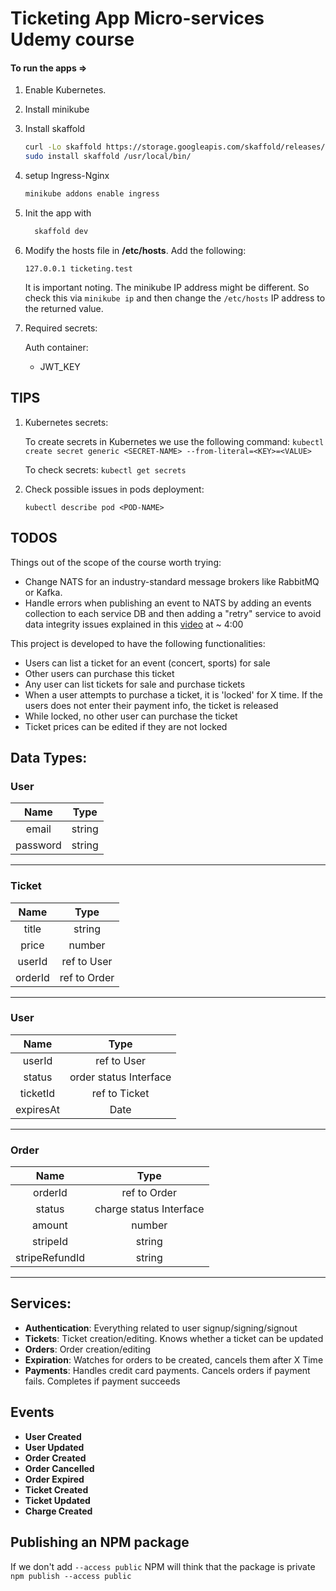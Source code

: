 # Ticketing App Micro-services Udemy course

#### To run the apps =>

1. Enable Kubernetes.

2. Install minikube

3. Install skaffold

   ```bash
   curl -Lo skaffold https://storage.googleapis.com/skaffold/releases/latest/skaffold-linux-amd64 && \
   sudo install skaffold /usr/local/bin/
   ```

4. setup Ingress-Nginx

   ```bash
   minikube addons enable ingress
   ```

  <!--   ```bash
   kubectl delete -A ValidatingWebhookConfiguration ingress-nginx-admission
   kubectl apply -f https://raw.githubusercontent.com/kubernetes/ingress-nginx/controller-v0.35.0/deploy/static/provider/cloud/deploy.yaml
   ```

   or

   ```bash
   kubectl delete -A ValidatingWebhookConfiguration ingress-nginx-admission
   ``` -->

5. Init the app with

   ```bash
     skaffold dev
   ```

6. Modify the hosts file in **/etc/hosts**. Add the following:

   ```
   127.0.0.1 ticketing.test
   ```

   It is important noting. The minikube IP address might be different. So check this via `minikube ip` and then change the `/etc/hosts` IP address to the returned value.

7. Required secrets:

   Auth container:

   - JWT_KEY

## TIPS

1.  Kubernetes secrets:

    To create secrets in Kubernetes we use the following command:
    `kubectl create secret generic <SECRET-NAME> --from-literal=<KEY>=<VALUE>`

    To check secrets:
    `kubectl get secrets`

2. Check possible issues in pods deployment:

   `kubectl describe pod <POD-NAME>`


## TODOS

Things out of the scope of the course worth trying:
- Change NATS for an industry-standard message brokers like RabbitMQ or Kafka.
- Handle errors when publishing an event to NATS by adding an events collection to each service DB and then adding a "retry" service to avoid data integrity issues explained in this [video](https://www.udemy.com/course/microservices-with-node-js-and-react/learn/lecture/19485352) at ~ 4:00


This project is developed to have the following functionalities:

- Users can list a ticket for an event (concert, sports) for sale
- Other users can purchase this ticket
- Any user can list tickets for sale and purchase tickets
- When a user attempts to purchase a ticket, it is 'locked' for X time. If the users does not enter their payment info, the ticket is released
- While locked, no other user can purchase the ticket
- Ticket prices can be edited if they are not locked

## Data Types:

### User

|   Name   |  Type  |
| :------: | :----: |
|  email   | string |
| password | string |

---

### Ticket

|  Name   |     Type     |
| :-----: | :----------: |
|  title  |    string    |
|  price  |    number    |
| userId  | ref to User  |
| orderId | ref to Order |

---

### User

|   Name    |          Type          |
| :-------: | :--------------------: |
|  userId   |      ref to User       |
|  status   | order status Interface |
| ticketId  |     ref to Ticket      |
| expiresAt |          Date          |

---

### Order

|      Name      |          Type           |
| :------------: | :---------------------: |
|    orderId     |      ref to Order       |
|     status     | charge status Interface |
|     amount     |         number          |
|    stripeId    |         string          |
| stripeRefundId |         string          |

---

## Services:

- **Authentication**: Everything related to user signup/signing/signout
- **Tickets**: Ticket creation/editing. Knows whether a ticket can be updated
- **Orders**: Order creation/editing
- **Expiration**: Watches for orders to be created, cancels them after X Time
- **Payments**: Handles credit card payments. Cancels orders if payment fails. Completes if payment succeeds

## Events

- **User Created**
- **User Updated**
- **Order Created**
- **Order Cancelled**
- **Order Expired**
- **Ticket Created**
- **Ticket Updated**
- **Charge Created**


## Publishing an NPM package

If we don't add `--access public` NPM will think that the package is private
`npm publish --access public`
